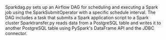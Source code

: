 Sparkdag.py sets up an Airflow DAG for scheduling and executing a Spark job using the SparkSubmitOperator with a specific schedule interval. The DAG includes a task that submits a Spark application script to a Spark cluster
Sparktransfer.py reads data from a PostgreSQL table and writes it to another PostgreSQL table using PySpark's DataFrame API and the JDBC connector.
